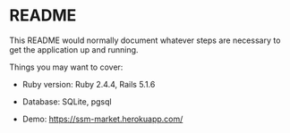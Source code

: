 # README

This README would normally document whatever steps are necessary to get the
application up and running.

Things you may want to cover:

* Ruby version: Ruby 2.4.4, Rails 5.1.6 

* Database: SQLite, pgsql

* Demo: https://ssm-market.herokuapp.com/


